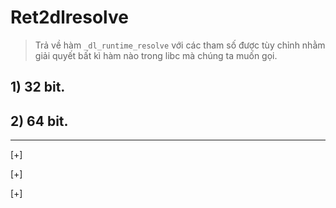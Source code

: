 # Ret2dlresolve 
>Trả về hàm `_dl_runtime_resolve` với các tham số được tùy chỉnh nhằm giải quyết bất kì hàm nào trong libc mà chúng ta muốn gọi. 

## 1) 32 bit.

## 2) 64 bit.

-----------------------------------------

[+]

[+]

[+]

